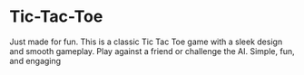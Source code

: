 # Tic-Tac-Toe
Just made for fun. This is a  classic Tic Tac Toe game with a sleek design and smooth gameplay. Play against a friend or challenge the AI. Simple, fun, and engaging
